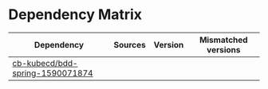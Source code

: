 # Dependency Matrix

Dependency | Sources | Version | Mismatched versions
---------- | ------- | ------- | -------------------
[cb-kubecd/bdd-spring-1590071874](https://github.com/cb-kubecd/bdd-spring-1590071874.git) |  | []() | 
